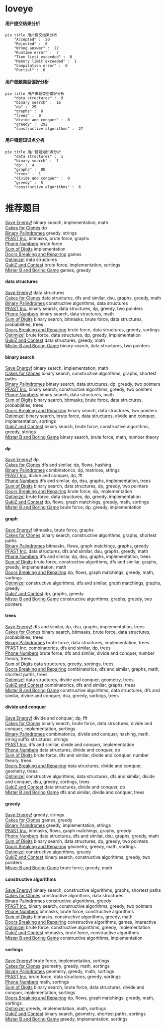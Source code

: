 # loveye
<!-- tabs:start -->
#### **用户提交结果分析**

```mermaid
pie title 用户提交结果分析
    "Accepted" :  20
    "Rejected" :  0
    "Wrong answer" :  22
    "Runtime error" :  7
    "Time limit exceeded" :  0
    "Memory limit exceeded" :  1
    "Compilation error" :  0
    "Partial" :  0
```
#### **用户做题类型偏好分析**

```mermaid
pie title 用户做题类型偏好分析
    "data structures" :  9
    "binary search" :  16
    "dp" :  29
    "graphs" :  8
    "trees" :  0
    "divide and conquer" :  0
    "greedy" :  292
    "constructive algorithms" :  27
```
#### **用户错题知识点分析**

```mermaid
pie title 用户错题知识点分析
    "data structures" :  1
    "binary search" :  1
    "dp" :  4
    "graphs" :  00
    "trees" :  1
    "divide and conquer" :  0
    "greedy" :  5
    "constructive algorithms" :  6
```
<!-- tabs:end -->
# 推荐题目
[Save Energy!](http://codeforces.com/problemset/problem/936/A)		binary search,
                        implementation,
                        math		  
[Cakes for Clones](http://codeforces.com/problemset/problem/1415/F)		dp		  
[Binary Palindromes](http://codeforces.com/problemset/problem/1251/B)		greedy,
                        strings		  
[PFAST Inc.](http://codeforces.com/problemset/problem/114/B)		bitmasks,
                        brute force,
                        graphs		  
[Phone Numbers](http://codeforces.com/problemset/problem/1060/A)		brute force		  
[Sum of Digits](http://codeforces.com/problemset/problem/102/B)		implementation		  
[Doors Breaking and Repairing](http://codeforces.com/problemset/problem/1102/C)		games		  
[Optimize!](http://codeforces.com/problemset/problem/338/E)		data structures		  
[GukiZ and Contest](http://codeforces.com/problemset/problem/551/A)		brute force,
                        implementation,
                        sortings		  
[Mister B and Boring Game](https://codeforces.com/contest/820/problem/C)		games,
                        greedy		  
<!-- tabs:start -->
#### **data structures**
[Save Energy!](http://codeforces.com/problemset/problem/338/E)		data structures		  
[Cakes for Clones](http://codeforces.com/problemset/problem/1508/C)		data structures,
                        dfs and similar,
                        dsu,
                        graphs,
                        greedy,
                        math		  
[Binary Palindromes](http://codeforces.com/problemset/problem/220/B)		constructive algorithms,
                        data structures		  
[PFAST Inc.](http://codeforces.com/problemset/problem/1492/C)		binary search,
                        data structures,
                        dp,
                        greedy,
                        two pointers		  
[Phone Numbers](http://codeforces.com/problemset/problem/1490/G)		binary search,
                        data structures,
                        math		  
[Sum of Digits](http://codeforces.com/problemset/problem/1479/D)		binary search,
                        bitmasks,
                        brute force,
                        data structures,
                        probabilities,
                        trees		  
[Doors Breaking and Repairing](http://codeforces.com/problemset/problem/1497/A)		brute force,
                        data structures,
                        greedy,
                        sortings		  
[Optimize!](http://codeforces.com/problemset/problem/1491/C)		brute force,
                        data structures,
                        dp,
                        greedy,
                        implementation		  
[GukiZ and Contest](http://codeforces.com/problemset/problem/1492/B)		data structures,
                        greedy,
                        math		  
[Mister B and Boring Game](http://codeforces.com/problemset/problem/1436/E)		binary search,
                        data structures,
                        two pointers		  
#### **binary search**
[Save Energy!](http://codeforces.com/problemset/problem/936/A)		binary search,
                        implementation,
                        math		  
[Cakes for Clones](http://codeforces.com/problemset/problem/715/B)		binary search,
                        constructive algorithms,
                        graphs,
                        shortest paths		  
[Binary Palindromes](http://codeforces.com/problemset/problem/1492/C)		binary search,
                        data structures,
                        dp,
                        greedy,
                        two pointers		  
[PFAST Inc.](http://codeforces.com/problemset/problem/1463/D)		binary search,
                        constructive algorithms,
                        greedy,
                        two pointers		  
[Phone Numbers](http://codeforces.com/problemset/problem/1490/G)		binary search,
                        data structures,
                        math		  
[Sum of Digits](http://codeforces.com/problemset/problem/1479/D)		binary search,
                        bitmasks,
                        brute force,
                        data structures,
                        probabilities,
                        trees		  
[Doors Breaking and Repairing](http://codeforces.com/problemset/problem/1436/E)		binary search,
                        data structures,
                        two pointers		  
[Optimize!](http://codeforces.com/problemset/problem/1461/D)		binary search,
                        brute force,
                        data structures,
                        divide and conquer,
                        implementation,
                        sortings		  
[GukiZ and Contest](http://codeforces.com/problemset/problem/1493/C)		binary search,
                        brute force,
                        constructive algorithms,
                        greedy,
                        strings		  
[Mister B and Boring Game](http://codeforces.com/problemset/problem/1487/D)		binary search,
                        brute force,
                        math,
                        number theory		  
#### **dp**
[Save Energy!](http://codeforces.com/problemset/problem/1415/F)		dp		  
[Cakes for Clones](http://codeforces.com/problemset/problem/1214/D)		dfs and similar,
                        dp,
                        flows,
                        hashing		  
[Binary Palindromes](http://codeforces.com/problemset/problem/506/E)		combinatorics,
                        dp,
                        matrices,
                        strings		  
[PFAST Inc.](http://codeforces.com/problemset/problem/1096/G)		divide and conquer,
                        dp,
                        fft		  
[Phone Numbers](http://codeforces.com/problemset/problem/763/A)		dfs and similar,
                        dp,
                        dsu,
                        graphs,
                        implementation,
                        trees		  
[Sum of Digits](http://codeforces.com/problemset/problem/1492/C)		binary search,
                        data structures,
                        dp,
                        greedy,
                        two pointers		  
[Doors Breaking and Repairing](https://codeforces.com/contest/1457/problem/C)		brute force,
                        dp,
                        implementation		  
[Optimize!](http://codeforces.com/problemset/problem/1491/C)		brute force,
                        data structures,
                        dp,
                        greedy,
                        implementation		  
[GukiZ and Contest](http://codeforces.com/problemset/problem/1437/C)		dp,
                        flows,
                        graph matchings,
                        greedy,
                        math,
                        sortings		  
[Mister B and Boring Game](http://codeforces.com/problemset/problem/1499/B)		brute force,
                        dp,
                        greedy,
                        implementation		  
#### **graph**
[Save Energy!](http://codeforces.com/problemset/problem/114/B)		bitmasks,
                        brute force,
                        graphs		  
[Cakes for Clones](http://codeforces.com/problemset/problem/715/B)		binary search,
                        constructive algorithms,
                        graphs,
                        shortest paths		  
[Binary Palindromes](http://codeforces.com/problemset/problem/1009/G)		bitmasks,
                        flows,
                        graph matchings,
                        graphs,
                        greedy		  
[PFAST Inc.](http://codeforces.com/problemset/problem/1508/C)		data structures,
                        dfs and similar,
                        dsu,
                        graphs,
                        greedy,
                        math		  
[Phone Numbers](http://codeforces.com/problemset/problem/763/A)		dfs and similar,
                        dp,
                        dsu,
                        graphs,
                        implementation,
                        trees		  
[Sum of Digits](http://codeforces.com/problemset/problem/1487/C)		brute force,
                        constructive algorithms,
                        dfs and similar,
                        graphs,
                        greedy,
                        implementation,
                        math		  
[Doors Breaking and Repairing](http://codeforces.com/problemset/problem/1437/C)		dp,
                        flows,
                        graph matchings,
                        greedy,
                        math,
                        sortings		  
[Optimize!](http://codeforces.com/problemset/problem/1470/D)		constructive algorithms,
                        dfs and similar,
                        graph matchings,
                        graphs,
                        greedy		  
[GukiZ and Contest](http://codeforces.com/problemset/problem/1476/C)		dp,
                        graphs,
                        greedy		  
[Mister B and Boring Game](http://codeforces.com/problemset/problem/1304/D)		constructive algorithms,
                        graphs,
                        greedy,
                        two pointers		  
#### **trees**
[Save Energy!](http://codeforces.com/problemset/problem/763/A)		dfs and similar,
                        dp,
                        dsu,
                        graphs,
                        implementation,
                        trees		  
[Cakes for Clones](http://codeforces.com/problemset/problem/1479/D)		binary search,
                        bitmasks,
                        brute force,
                        data structures,
                        probabilities,
                        trees		  
[Binary Palindromes](http://codeforces.com/problemset/problem/1511/C)		brute force,
                        data structures,
                        implementation,
                        trees		  
[PFAST Inc.](http://codeforces.com/problemset/problem/1499/F)		combinatorics,
                        dfs and similar,
                        dp,
                        trees		  
[Phone Numbers](http://codeforces.com/problemset/problem/1491/E)		brute force,
                        dfs and similar,
                        divide and conquer,
                        number theory,
                        trees		  
[Sum of Digits](http://codeforces.com/problemset/problem/1466/D)		data structures,
                        greedy,
                        sortings,
                        trees		  
[Doors Breaking and Repairing](http://codeforces.com/problemset/problem/1495/D)		combinatorics,
                        dfs and similar,
                        graphs,
                        math,
                        shortest paths,
                        trees		  
[Optimize!](http://codeforces.com/problemset/problem/1303/G)		data structures,
                        divide and conquer,
                        geometry,
                        trees		  
[GukiZ and Contest](http://codeforces.com/problemset/problem/1454/E)		combinatorics,
                        dfs and similar,
                        graphs,
                        trees		  
[Mister B and Boring Game](http://codeforces.com/problemset/problem/1494/D)		constructive algorithms,
                        data structures,
                        dfs and similar,
                        divide and conquer,
                        dsu,
                        greedy,
                        sortings,
                        trees		  
#### **divide and conquer**
[Save Energy!](http://codeforces.com/problemset/problem/1096/G)		divide and conquer,
                        dp,
                        fft		  
[Cakes for Clones](http://codeforces.com/problemset/problem/1461/D)		binary search,
                        brute force,
                        data structures,
                        divide and conquer,
                        implementation,
                        sortings		  
[Binary Palindromes](http://codeforces.com/problemset/problem/1466/G)		combinatorics,
                        divide and conquer,
                        hashing,
                        math,
                        string suffix structures,
                        strings		  
[PFAST Inc.](http://codeforces.com/problemset/problem/1490/D)		dfs and similar,
                        divide and conquer,
                        implementation		  
[Phone Numbers](https://codeforces.com/contest/1483/problem/C)		data structures,
                        divide and conquer,
                        dp		  
[Sum of Digits](http://codeforces.com/problemset/problem/1491/E)		brute force,
                        dfs and similar,
                        divide and conquer,
                        number theory,
                        trees		  
[Doors Breaking and Repairing](http://codeforces.com/problemset/problem/1303/G)		data structures,
                        divide and conquer,
                        geometry,
                        trees		  
[Optimize!](http://codeforces.com/problemset/problem/1494/D)		constructive algorithms,
                        data structures,
                        dfs and similar,
                        divide and conquer,
                        dsu,
                        greedy,
                        sortings,
                        trees		  
[GukiZ and Contest](http://codeforces.com/problemset/problem/1482/E)		data structures,
                        divide and conquer,
                        dp		  
[Mister B and Boring Game](http://codeforces.com/problemset/problem/566/C)		dfs and similar,
                        divide and conquer,
                        trees		  
#### **greedy**
[Save Energy!](http://codeforces.com/problemset/problem/1251/B)		greedy,
                        strings		  
[Cakes for Clones](https://codeforces.com/contest/820/problem/C)		games,
                        greedy		  
[Binary Palindromes](http://codeforces.com/problemset/problem/1369/B)		greedy,
                        implementation,
                        strings		  
[PFAST Inc.](http://codeforces.com/problemset/problem/1009/G)		bitmasks,
                        flows,
                        graph matchings,
                        graphs,
                        greedy		  
[Phone Numbers](http://codeforces.com/problemset/problem/1508/C)		data structures,
                        dfs and similar,
                        dsu,
                        graphs,
                        greedy,
                        math		  
[Sum of Digits](http://codeforces.com/problemset/problem/1492/C)		binary search,
                        data structures,
                        dp,
                        greedy,
                        two pointers		  
[Doors Breaking and Repairing](https://codeforces.com/contest/1496/problem/C)		geometry,
                        greedy,
                        math,
                        sortings		  
[Optimize!](http://codeforces.com/problemset/problem/1493/A)		constructive algorithms,
                        greedy		  
[GukiZ and Contest](http://codeforces.com/problemset/problem/1463/D)		binary search,
                        constructive algorithms,
                        greedy,
                        two pointers		  
[Mister B and Boring Game](http://codeforces.com/problemset/problem/1462/C)		brute force,
                        greedy,
                        math		  
#### **constructive algorithms**
[Save Energy!](http://codeforces.com/problemset/problem/715/B)		binary search,
                        constructive algorithms,
                        graphs,
                        shortest paths		  
[Cakes for Clones](http://codeforces.com/problemset/problem/220/B)		constructive algorithms,
                        data structures		  
[Binary Palindromes](http://codeforces.com/problemset/problem/1493/A)		constructive algorithms,
                        greedy		  
[PFAST Inc.](http://codeforces.com/problemset/problem/1463/D)		binary search,
                        constructive algorithms,
                        greedy,
                        two pointers		  
[Phone Numbers](https://codeforces.com/contest/1456/problem/B)		bitmasks,
                        brute force,
                        constructive algorithms		  
[Sum of Digits](http://codeforces.com/problemset/problem/1492/D)		bitmasks,
                        constructive algorithms,
                        greedy,
                        math		  
[Doors Breaking and Repairing](https://codeforces.com/contest/1504/problem/D)		constructive algorithms,
                        games,
                        interactive		  
[Optimize!](https://codeforces.com/contest/1483/problem/A)		brute force,
                        constructive algorithms,
                        greedy,
                        implementation		  
[GukiZ and Contest](https://codeforces.com/contest/1457/problem/D)		bitmasks,
                        brute force,
                        constructive algorithms		  
[Mister B and Boring Game](http://codeforces.com/problemset/problem/1513/A)		constructive algorithms,
                        implementation		  
#### **sortings**
[Save Energy!](http://codeforces.com/problemset/problem/551/A)		brute force,
                        implementation,
                        sortings		  
[Cakes for Clones](https://codeforces.com/contest/1496/problem/C)		geometry,
                        greedy,
                        math,
                        sortings		  
[Binary Palindromes](http://codeforces.com/problemset/problem/1495/A)		geometry,
                        greedy,
                        math,
                        sortings		  
[PFAST Inc.](http://codeforces.com/problemset/problem/1497/A)		brute force,
                        data structures,
                        greedy,
                        sortings		  
[Phone Numbers](http://codeforces.com/problemset/problem/1427/A)		math,
                        sortings		  
[Sum of Digits](http://codeforces.com/problemset/problem/1461/D)		binary search,
                        brute force,
                        data structures,
                        divide and conquer,
                        implementation,
                        sortings		  
[Doors Breaking and Repairing](http://codeforces.com/problemset/problem/1437/C)		dp,
                        flows,
                        graph matchings,
                        greedy,
                        math,
                        sortings		  
[Optimize!](http://codeforces.com/problemset/problem/1473/A)		greedy,
                        implementation,
                        math,
                        sortings		  
[GukiZ and Contest](http://codeforces.com/problemset/problem/1486/B)		binary search,
                        geometry,
                        shortest paths,
                        sortings		  
[Mister B and Boring Game](http://codeforces.com/problemset/problem/1480/B)		greedy,
                        implementation,
                        sortings		  
<!-- tabs:end -->
